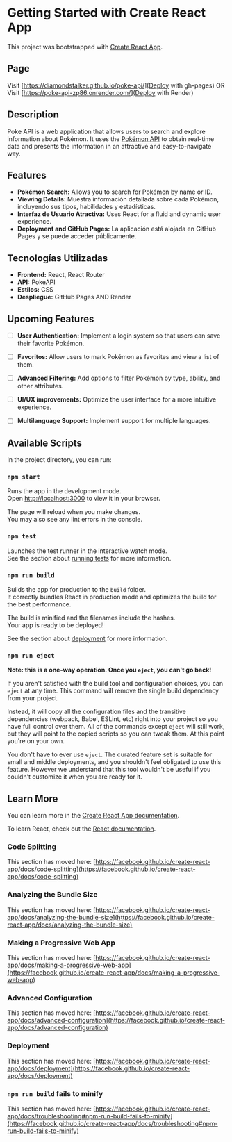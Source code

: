 # Getting Started with Create React App

This project was bootstrapped with [Create React App](https://github.com/facebook/create-react-app).

## Page

Visit [https://diamondstalker.github.io/poke-api/](Deploy with gh-pages)
OR 
Visit [https://poke-api-zp86.onrender.com/](Deploy with Render)

## Description
Poke API is a web application that allows users to search and explore information about Pokémon. It uses the [Pokémon API](https://pokeapi.co/) to obtain real-time data and presents the information in an attractive and easy-to-navigate way.

## Features
- **Pokémon Search:** Allows you to search for Pokémon by name or ID.
- **Viewing Details:** Muestra información detallada sobre cada Pokémon, incluyendo sus tipos, habilidades y estadísticas.
- **Interfaz de Usuario Atractiva:** Uses React for a fluid and dynamic user experience.
- **Deployment and GitHub Pages:** La aplicación está alojada en GitHub Pages y se puede acceder públicamente.

## Tecnologías Utilizadas
- **Frontend:** React, React Router
- **API:** PokeAPI
- **Estilos:** CSS
- **Despliegue:** GitHub Pages AND Render


## Upcoming Features

- [ ] **User Authentication:** Implement a login system so that users can save their favorite Pokémon.
- [ ] **Favoritos:** Allow users to mark Pokémon as favorites and view a list of them.
- [ ] **Advanced Filtering:** Add options to filter Pokémon by type, ability, and other attributes.
- [ ] **UI/UX improvements:** Optimize the user interface for a more intuitive experience.
- [ ] **Multilanguage Support:** Implement support for multiple languages.




## Available Scripts

In the project directory, you can run:

### `npm start`

Runs the app in the development mode.\
Open [http://localhost:3000](http://localhost:3000) to view it in your browser.

The page will reload when you make changes.\
You may also see any lint errors in the console.

### `npm test`

Launches the test runner in the interactive watch mode.\
See the section about [running tests](https://facebook.github.io/create-react-app/docs/running-tests) for more information.

### `npm run build`

Builds the app for production to the `build` folder.\
It correctly bundles React in production mode and optimizes the build for the best performance.

The build is minified and the filenames include the hashes.\
Your app is ready to be deployed!

See the section about [deployment](https://facebook.github.io/create-react-app/docs/deployment) for more information.

### `npm run eject`

**Note: this is a one-way operation. Once you `eject`, you can't go back!**

If you aren't satisfied with the build tool and configuration choices, you can `eject` at any time. This command will remove the single build dependency from your project.

Instead, it will copy all the configuration files and the transitive dependencies (webpack, Babel, ESLint, etc) right into your project so you have full control over them. All of the commands except `eject` will still work, but they will point to the copied scripts so you can tweak them. At this point you're on your own.

You don't have to ever use `eject`. The curated feature set is suitable for small and middle deployments, and you shouldn't feel obligated to use this feature. However we understand that this tool wouldn't be useful if you couldn't customize it when you are ready for it.

## Learn More

You can learn more in the [Create React App documentation](https://facebook.github.io/create-react-app/docs/getting-started).

To learn React, check out the [React documentation](https://reactjs.org/).

### Code Splitting

This section has moved here: [https://facebook.github.io/create-react-app/docs/code-splitting](https://facebook.github.io/create-react-app/docs/code-splitting)

### Analyzing the Bundle Size

This section has moved here: [https://facebook.github.io/create-react-app/docs/analyzing-the-bundle-size](https://facebook.github.io/create-react-app/docs/analyzing-the-bundle-size)

### Making a Progressive Web App

This section has moved here: [https://facebook.github.io/create-react-app/docs/making-a-progressive-web-app](https://facebook.github.io/create-react-app/docs/making-a-progressive-web-app)

### Advanced Configuration

This section has moved here: [https://facebook.github.io/create-react-app/docs/advanced-configuration](https://facebook.github.io/create-react-app/docs/advanced-configuration)

### Deployment

This section has moved here: [https://facebook.github.io/create-react-app/docs/deployment](https://facebook.github.io/create-react-app/docs/deployment)

### `npm run build` fails to minify

This section has moved here: [https://facebook.github.io/create-react-app/docs/troubleshooting#npm-run-build-fails-to-minify](https://facebook.github.io/create-react-app/docs/troubleshooting#npm-run-build-fails-to-minify)
